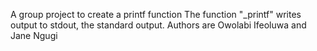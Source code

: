 A group project to create a printf function
The function "_printf" writes output to stdout, the standard output.
Authors are Owolabi Ifeoluwa and Jane Ngugi

